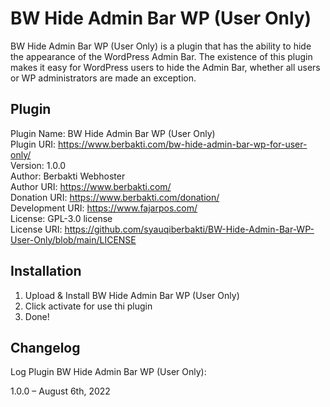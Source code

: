 # BW Hide Admin Bar WP (User Only)
BW Hide Admin Bar WP (User Only) is a plugin that has the ability to hide the appearance of the WordPress Admin Bar. The existence of this plugin makes it easy for WordPress users to hide the Admin Bar, whether all users or WP administrators are made an exception.

## Plugin

Plugin Name: BW Hide Admin Bar WP (User Only)<br>
Plugin URI: https://www.berbakti.com/bw-hide-admin-bar-wp-for-user-only/<br>
Version: 1.0.0<br>
Author: Berbakti Webhoster<br>
Author URI: https://www.berbakti.com/<br>
Donation URI: https://www.berbakti.com/donation/<br>
Development URI: https://www.fajarpos.com/<br>
License: GPL-3.0 license<br>
License URI: https://github.com/syauqiberbakti/BW-Hide-Admin-Bar-WP-User-Only/blob/main/LICENSE

## Installation

1. Upload & Install BW Hide Admin Bar WP (User Only)
2. Click activate for use thi plugin
3. Done!

## Changelog

Log Plugin BW Hide Admin Bar WP (User Only):

1.0.0 – August 6th, 2022
